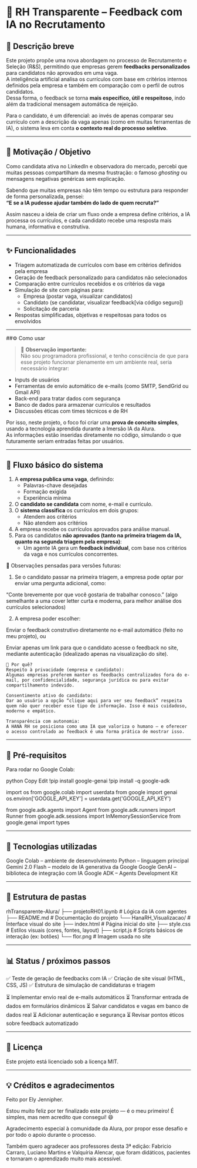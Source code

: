 # 🤖 RH Transparente – Feedback com IA no Recrutamento

## 📝 Descrição breve

Este projeto propõe uma nova abordagem no processo de Recrutamento e Seleção (R&S), permitindo que empresas gerem **feedbacks personalizados** para candidatos não aprovados em uma vaga.  
A inteligência artificial analisa os currículos com base em critérios internos definidos pela empresa e também em comparação com o perfil de outros candidatos.  
Dessa forma, o feedback se torna **mais específico, útil e respeitoso**, indo além da tradicional mensagem automática de rejeição.

Para o candidato, é um diferencial: ao invés de apenas comparar seu currículo com a descrição da vaga apenas (como em muitas ferramentas de IA), o sistema leva em conta **o contexto real do processo seletivo**.

---

## 🎯 Motivação / Objetivo

Como candidata ativa no LinkedIn e observadora do mercado, percebi que muitas pessoas compartilham da mesma frustração: o famoso *ghosting* ou mensagens negativas genéricas sem explicação.

Sabendo que muitas empresas não têm tempo ou estrutura para responder de forma personalizada, pensei:  
**“E se a IA pudesse ajudar também do lado de quem recruta?”**

Assim nasceu a ideia de criar um fluxo onde a empresa define critérios, a IA processa os currículos, e cada candidato recebe uma resposta mais humana, informativa e construtiva.

---

## ✨ Funcionalidades

- Triagem automatizada de currículos com base em critérios definidos pela empresa
- Geração de feedback personalizado para candidatos não selecionados
- Comparação entre currículos recebidos e os critérios da vaga
- Simulação de site com páginas para:
  - Empresa (postar vaga, visualizar candidatos)
  - Candidato (se candidatar, visualizar feedback[via código seguro])
  - Solicitação de parceria
- Respostas simplificadas, objetivas e respeitosas para todos os envolvidos

---

##⚙️ Como usar

> 🧡 **Observação importante:**  
Não sou programadora profissional, e tenho consciência de que para esse projeto funcionar plenamente em um ambiente real, seria necessário integrar:
- Inputs de usuários
- Ferramentas de envio automático de e-mails (como SMTP, SendGrid ou Gmail API)
- Back-end para tratar dados com segurança
- Banco de dados para armazenar currículos e resultados
- Discussões éticas com times técnicos e de RH

Por isso, neste projeto, o foco foi criar uma **prova de conceito simples**, usando a tecnologia aprendida durante a Imersão IA da Alura.  
As informações estão inseridas diretamente no código, simulando o que futuramente seriam entradas feitas por usuários.

---

## 🔁 Fluxo básico do sistema

1. A **empresa publica uma vaga**, definindo:
   - Palavras-chave desejadas
   - Formação exigida
   - Experiência mínima
2. O **candidato se candidata** com nome, e-mail e currículo.
3. O **sistema classifica** os currículos em dois grupos:
   - Atendem aos critérios
   - Não atendem aos critérios
4. A empresa recebe os currículos aprovados para análise manual.
5. Para os candidatos **não aprovados (tanto na primeira triagem da IA, quanto na segunda triagem pela empresa)**:
   - Um agente IA gera um **feedback individual**, com base nos critérios da vaga e nos currículos concorrentes.

🧠 Observações pensadas para versões futuras:
1. Se o candidato passar na primeira triagem, a empresa pode optar por enviar uma pergunta adicional, como:

“Conte brevemente por que você gostaria de trabalhar conosco.”
(algo semelhante a uma cover letter curta e moderna, para melhor análise dos currículos selecionados)

2. A empresa poder escolher:

Enviar o feedback construtivo diretamente no e-mail automático (feito no meu projeto), ou

Enviar apenas um link para que o candidato acesse o feedback no site, mediante autenticação (idealizado apenas na visualização do site).

	🎯 Por quê?
	Respeito à privacidade (empresa e candidato):
	Algumas empresas preferem manter os feedbacks centralizados fora do e-mail, por confidencialidade, segurança jurídica ou para evitar compartilhamento indevido.

	Consentimento ativo do candidato:
	Dar ao usuário a opção “clique aqui para ver seu feedback” respeita quem não quer receber esse tipo de informação. Isso é mais cuidadoso, moderno e empático.

	Transparência com autonomia:
	A HANA RH se posiciona como uma IA que valoriza o humano — e oferecer o acesso controlado ao feedback é uma forma prática de mostrar isso.

--- 

## 🔧 Pré-requisitos

Para rodar no Google Colab:

python
Copy
Edit
!pip install google-genai
!pip install -q google-adk

import os
from google.colab import userdata
from google import genai
os.environ['GOOGLE_API_KEY'] = userdata.get('GOOGLE_API_KEY')

from google.adk.agents import Agent
from google.adk.runners import Runner
from google.adk.sessions import InMemorySessionService
from google.genai import types

---

## 🧰 Tecnologias utilizadas

Google Colab – ambiente de desenvolvimento
Python – linguagem principal
Gemini 2.0 Flash – modelo de IA generativa da Google
Google GenAI – biblioteca de integração com IA
Google ADK – Agents Development Kit

---

## 📁 Estrutura de pastas

rhTransparente-Alura/
├── projetoRH01.ipynb        # Lógica da IA com agentes
├── README.md                # Documentação do projeto
└── HanaRH_Visualizacao/     # Interface visual do site
    ├── index.html           # Página inicial do site
    ├── style.css            # Estilos visuais (cores, fontes, layout)
    ├── script.js            # Scripts básicos de interação (ex: botões)
    └── flor.png             # Imagem usada no site

---

## 📊 Status / próximos passos

✅ Teste de geração de feedbacks com IA
✅ Criação de site visual (HTML, CSS, JS)
✅ Estrutura de simulação de candidaturas e triagem

⏳ Implementar envio real de e-mails automáticos
⏳ Transformar entrada de dados em formulários dinâmicos
⏳ Salvar candidatos e vagas em banco de dados real
⏳ Adicionar autenticação e segurança
⏳ Revisar pontos éticos sobre feedback automatizado

---

## 🪪 Licença
Este projeto está licenciado sob a licença MIT.

---

## 💡 Créditos e agradecimentos
Feito por Ely Jennipher.

Estou muito feliz por ter finalizado este projeto — é o meu primeiro! É simples, mas nem acredito que consegui! 😄

Agradecimento especial à comunidade da Alura, por propor esse desafio e por todo o apoio durante o processo.

Também quero agradecer aos professores desta 3ª edição:
Fabricio Carraro, Luciano Martins e Valquíria Alencar, que foram didáticos, pacientes e tornaram o aprendizado muito mais acessível.
